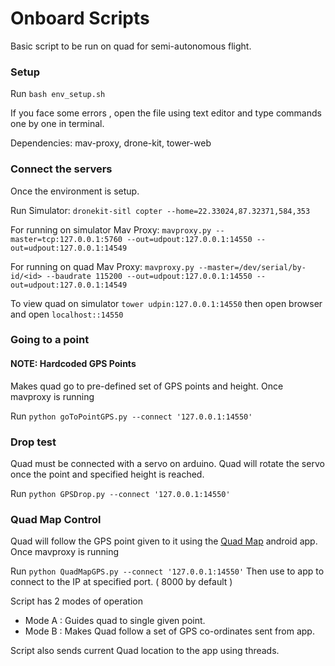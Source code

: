# Onboard Scripts

Basic script to be run on quad for semi-autonomous flight.

### Setup

Run ```bash env_setup.sh```

If you face some errors , open the file using text editor and type commands one by one in terminal.

Dependencies: mav-proxy, drone-kit, tower-web

### Connect the servers

Once the environment is setup.

Run Simulator: ```dronekit-sitl copter --home=22.33024,87.32371,584,353```

For running on simulator Mav Proxy: ```mavproxy.py --master=tcp:127.0.0.1:5760 --out=udpout:127.0.0.1:14550 --out=udpout:127.0.0.1:14549```

For running on quad Mav Proxy: ```mavproxy.py --master=/dev/serial/by-id/<id> --baudrate 115200 --out=udpout:127.0.0.1:14550 --out=udpout:127.0.0.1:14549```

To view quad on simulator ```tower udpin:127.0.0.1:14550```  then open browser and open ```localhost::14550```

### Going to a point

#### NOTE: Hardcoded GPS Points

Makes quad go to pre-defined set of GPS points and height.
Once mavproxy is running 

Run ```python goToPointGPS.py --connect '127.0.0.1:14550'```

### Drop test

Quad must be connected with a servo on arduino. Quad will rotate the servo once the point and specified height is reached.

Run ```python GPSDrop.py --connect '127.0.0.1:14550'```

### Quad Map Control

Quad will follow the GPS point given to it using the [Quad Map](https://github.com/ash-anand/QuadMap-android) android app.
Once mavproxy is running 

Run ```python QuadMapGPS.py --connect '127.0.0.1:14550'```
Then use to app to connect to the IP at specified port. ( 8000 by default )

Script has 2 modes of operation 
* Mode A : Guides quad to single given point.
* Mode B : Makes Quad follow a set of GPS co-ordinates sent from app.

Script also sends current Quad location to the app using threads.

